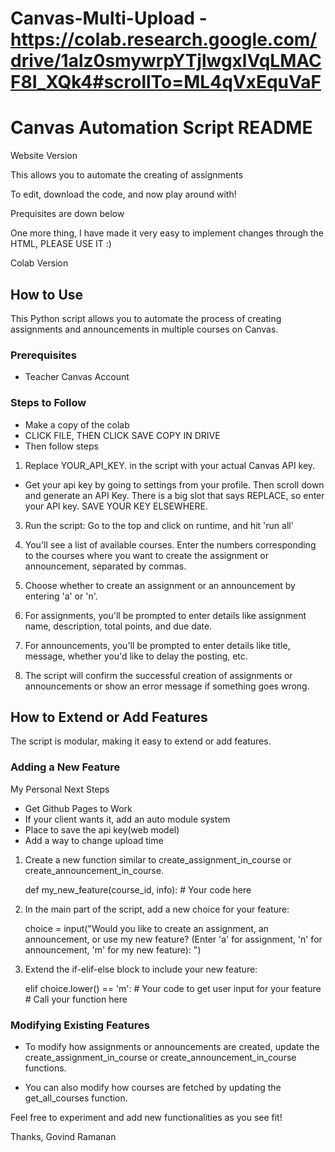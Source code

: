 # Canvas-Multi-Upload - https://colab.research.google.com/drive/1alz0smywrpYTjlwgxlVqLMACF8I_XQk4#scrollTo=ML4qVxEquVaF

# Canvas Automation Script README

Website Version

This allows you to automate the creating of assignments

To edit, download the code, and now play around with!

Prequisites are down below

One more thing, I have made it very easy to implement changes through the HTML, PLEASE USE IT :)

Colab Version
## How to Use

This Python script allows you to automate the process of creating assignments and announcements in multiple courses on Canvas.

### Prerequisites

- Teacher Canvas Account
  

### Steps to Follow
- Make a copy of the colab
- CLICK FILE, THEN CLICK SAVE COPY IN DRIVE
- Then follow steps

1. Replace YOUR_API_KEY. in the script with your actual Canvas API key.
  - Get your api key by going to settings from your profile. Then scroll down and generate an API Key. There is a big slot that says REPLACE, so enter your API key. SAVE YOUR KEY ELSEWHERE.



3. Run the script:
   Go to the top and click on runtime, and hit 'run all'

4. You'll see a list of available courses. Enter the numbers corresponding to the courses where you want to create the assignment or announcement, separated by commas.

5. Choose whether to create an assignment or an announcement by entering 'a' or 'n'.

6. For assignments, you'll be prompted to enter details like assignment name, description, total points, and due date.

7. For announcements, you'll be prompted to enter details like title, message, whether you'd like to delay the posting, etc.

8. The script will confirm the successful creation of assignments or announcements or show an error message if something goes wrong.



## How to Extend or Add Features

The script is modular, making it easy to extend or add features.

### Adding a New Feature
My Personal Next Steps
- Get Github Pages to Work
- If your client wants it, add an auto module system
- Place to save the api key(web model)
- Add a way to  change upload time

1. Create a new function similar to create_assignment_in_course or create_announcement_in_course.

   def my_new_feature(course_id, info):
       # Your code here

2. In the main part of the script, add a new choice for your feature:

   choice = input("Would you like to create an assignment, an announcement, or use my new feature? (Enter 'a' for assignment, 'n' for announcement, 'm' for my new feature): ")

3. Extend the if-elif-else block to include your new feature:

   elif choice.lower() == 'm':
       # Your code to get user input for your feature
       # Call your function here

### Modifying Existing Features

- To modify how assignments or announcements are created, update the create_assignment_in_course or create_announcement_in_course functions.

- You can also modify how courses are fetched by updating the get_all_courses function.

Feel free to experiment and add new functionalities as you see fit!

Thanks,
  Govind Ramanan
